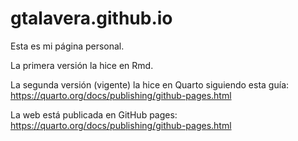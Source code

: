 # gtalavera.github.io

Esta es mi página personal.

La primera versión la hice en Rmd.

La segunda versión (vigente) la hice en Quarto siguiendo esta guía: <https://quarto.org/docs/publishing/github-pages.html>

La web está publicada en GitHub pages: <https://quarto.org/docs/publishing/github-pages.html>
